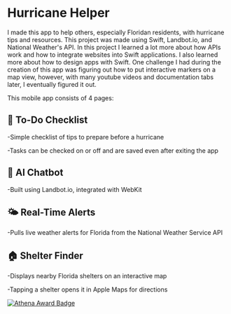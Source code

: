 # Hurricane Helper

I made this app to help others, especially Floridan residents, with hurricane tips and resources.
This project was made using Swift, Landbot.io, and National Weather's API.
In this project I learned a lot more about how APIs work and how to integrate websites into Swift applications. I also learned
more about how to design apps with Swift.
One challenge I had during the creation of this app was figuring out how to put interactive markers on a map view, however, with many youtube videos
and documentation tabs later, I eventually figured it out.

This mobile app consists of 4 pages:

## 🧾 To-Do Checklist

-Simple checklist of tips to prepare before a hurricane

-Tasks can be checked on or off and are saved even after exiting the app

## 🤖 AI Chatbot

-Built using Landbot.io, integrated with WebKit

## 🌤️ Real-Time Alerts

-Pulls live weather alerts for Florida from the National Weather Service API

## 🏠 Shelter Finder

-Displays nearby Florida shelters on an interactive map

-Tapping a shelter opens it in Apple Maps for directions



[![Athena Award Badge](https://img.shields.io/endpoint?url=https%3A%2F%2Faward.athena.hackclub.com%2Fapi%2Fbadge)](https://award.athena.hackclub.com?utm_source=readme)
